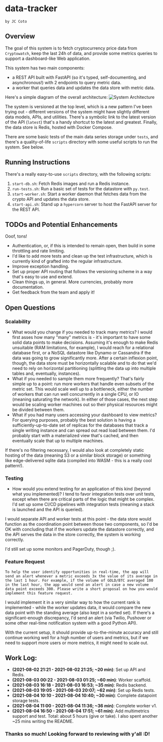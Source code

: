 # data-tracker
`by JC Coto`

## Overview
The goal of this system is to fetch cryptocurrency price data from `Cryptowatch`, keep the last 24h of data, and provide some metrics queries to support a dashboard-like Web application.

This system has two main components:
- a REST API built with FastAPI (so it's typed, self-documenting, and asynchronous!) with 2 endpoints to query metric data.
- a worker that queries data and updates the data store with metric data.

Here's a simple diagram of the overall architecture:
![System Architecture](https://cdn.zappy.app/4e291cdff5f285d7b513c4273dc2ed1a.png)

The system is versioned at the top level, which is a new pattern I've been trying out - different versions of the system might have slightly different data models, APIs, and utilities. There's a symbolic link to the latest version of the API (`latest`) that's a handy shortcut to the latest and greatest. Finally, the data store is Redis, hosted with Docker Compose.

There are some basic tests of the main data series storage under `tests`, and there's a quality-of-life `scripts` directory with some useful scripts to run the system. See below.


## Running Instructions
There's a really easy-to-use `scripts` directory, with the following scripts:
1. `start-db.sh`: Fetch Redis images and run a Redis instance.
2. `run-tests.sh`: Run a basic set of tests for the datastore with `py.test`.
3. `start-worker.sh`: Start a worker daemon that fetches data from the crypto API and updates the data store.
4. `start-api.sh`: Stand up a `hypercorn` server to host the FastAPI server for the REST API.

## TODOs and Potential Enhancements
Ooof, tons!
- Authentication, or, if this is intended to remain open, then build in some throttling and rate limiting.
- I'd like to add more tests and clean up the test infrastructure, which is currently kind of grafted into the regular infrastructure.
- Improve exception handling.
- Set up proper API routing that follows the versioning scheme in a way that's easy to use and extend.
- Clean things up, in general. More currencies, probably more documentation.
- Get feedback from the team and apply it!

## Open Questions

### Scalability
- What would you change if you needed to track many metrics?
I would first asses how many "many" metrics is - it's important to have some solid data points to make decisions. Assuming it's enough to make Redis unsuitable (RAM limitations, for example), I would reach for a relational database first, or a NoSQL datastore like Dynamo or Cassandra if the data was going to grow significantly more. After a certain inflexion point, though, the data store must be horizontally scalable and to do that we'd need to rely on horizontal partitioning (splitting the data up into multiple tables and, eventually, instances).
- What if you needed to sample them more frequently?
That's fairly simple up to a point: run more workers that handle even subsets of the metric set. This would scale well up to a bottleneck, either the number of workers that can run well concurrently in a single CPU, or IO (meaning saturating the network). In either of those cases, the next step would be scaling worker machines out so their physical resources might be divided between them.
- What if you had many users accessing your dashboard to view metrics?
For querying purposes, probably the best solution is having a sufficiently-up-to-date set of replicas for the databases that track a single writing instance and can spread out read load between them. I'd probably start with a materialized view that's cached, and then eventually scale that up to multiple machines.

If there's no filtering necessary, I would also look at completely static hosting of the data (meaning S3 or a similar block storage) or something like edge-delivered sqlite data (compiled into WASM - this is a really cool pattern!).

### Testing
- How would you extend testing for an application of this kind (beyond what you implemented)?
I tend to favor integration tests over unit tests, except when there are critical parts of the logic that might be complex. I'd set up some CI/CD pipelines with integration tests (meaning a stack is launched and the API is queried).

I would separate API and worker tests at this point - the data store would function as the coordination point between those two components, so I'd be OK with concluding that if the workers update the datastore correctly, and the API serves the data in the store correctly, the system is working correctly.

I'd still set up some monitors and PagerDuty, though ;).

### Feature Request
```
To help the user identify opportunities in real-time, the app will send an alert whenever a metric exceeds 3x the value of its average in the last 1 hour. For example, if the volume of GOLD/BTC averaged 100 in the last hour, the app would send an alert in case a new volume data point exceeds 300. Please write a short proposal on how you would implement this feature request.
```

I would implement it in a very similar way to how the current rank is implemented - while the worker updates data, it would compare the new data point with the standing average (also kept in a sorted set). If there's a significant-enough discrepancy, I'd send an alert (via Twilio, Pushover or some other real-time notification system with a good Python API).

With the current setup, it should provide up-to-the-minute accuracy and still continue working well for a high number of users and metrics, but if we need to support more users or more metrics, it might need to scale out.


## Work Log:
- **(2021-08-02 21:21 - 2021-08-02 21:25; ~20 min)**: Set up API and Redis.
- **(2021-08-03 00:22 - 2021-08-03 01:25; ~60 min)**: Worker scaffold.
- **(2021-08-03 16:18 - 2021-08-03 16:53; ~35 min)**: Redis backend.
- **(2021-08-03 19:05 - 2021-08-03 20:07; ~62 min)**: Set up Redis tests.
- **(2021-08-04 10:10 - 2021-08-04 10:40; ~30 min)**: Complete datapoint storage tests.
- **(2021-08-04 11:00 - 2021-08-04 11:36; ~36 min)**: Complete worker v1.
- **(2021-08-04 16:50 - 2021-08-04 17:51; ~61 min)**: Add multimetrics support and test.
Total: about 5 hours (give or take).
I also spent another ~25 mins writing the README.


### Thanks so much! Looking forward to reviewing with y'all :D!
